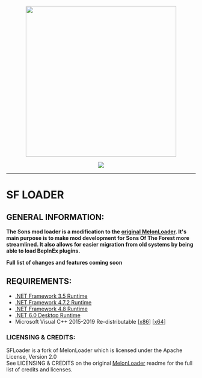 
<p align="center">
  <a href="#"><img src="https://raw.githubusercontent.com/ToniMacaroni/SonsModLoader/master/Resources/basic_logo.svg" width="400"></a>
</p>

<p align="center">
	<a href="https://github.com/ToniMacaroni/SonsModLoader/releases/latest"><img src="https://img.shields.io/github/v/release/ToniMacaroni/SonsModLoader?label=latest&style=for-the-badge"></a>
</p>

---

<!-- <p>
	<h3 align="center"><a href="https://github.com/LavaGang/MelonLoader">Original Melonloader Repo</a></h3>
</p> -->

# SF LOADER
## GENERAL INFORMATION:
**The Sons mod loader is a modification to the [original MelonLoader](https://github.com/LavaGang/MelonLoader). It's main purpose is to make mod development for Sons Of The Forest more streamlined. It also allows for easier migration from old systems by being able to load BepInEx plugins.**


**Full list of changes and features coming soon**

## REQUIREMENTS:

- [.NET Framework 3.5 Runtime](https://www.microsoft.com/en-us/download/details.aspx?id=21)
- [.NET Framework 4.7.2 Runtime](https://dotnet.microsoft.com/download/dotnet-framework/net472)
- [.NET Framework 4.8 Runtime](https://dotnet.microsoft.com/download/dotnet-framework/net48)
- [.NET 6.0 Desktop Runtime](https://dotnet.microsoft.com/en-us/download/dotnet/6.0#runtime-6.0.15)
- Microsoft Visual C++ 2015-2019 Re-distributable [[x86](https://aka.ms/vs/16/release/vc_redist.x86.exe)] [[x64](https://aka.ms/vs/16/release/vc_redist.x64.exe)]

### LICENSING & CREDITS:

SFLoader is a fork of MelonLoader which is licensed under the Apache License, Version 2.0   
See LICENSING & CREDITS on the original [MelonLoader](https://github.com/LavaGang/MelonLoader) readme for the full list of credits and licenses.
